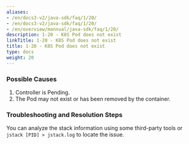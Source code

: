 ```yaml
---
aliases:
- /en/docs3-v2/java-sdk/faq/1/20/
- /en/docs3-v2/java-sdk/faq/1/20/
- /en/overview/mannual/java-sdk/faq/1/20/
description: 1-20 - K8S Pod does not exist
linkTitle: 1-20 - K8S Pod does not exist
title: 1-20 - K8S Pod does not exist
type: docs
weight: 20
---
```





### Possible Causes
1. Controller is Pending.
2. The Pod may not exist or has been removed by the container.

### Troubleshooting and Resolution Steps

You can analyze the stack information using some third-party tools or `jstack [PID] > jstack.log` to locate the issue.

